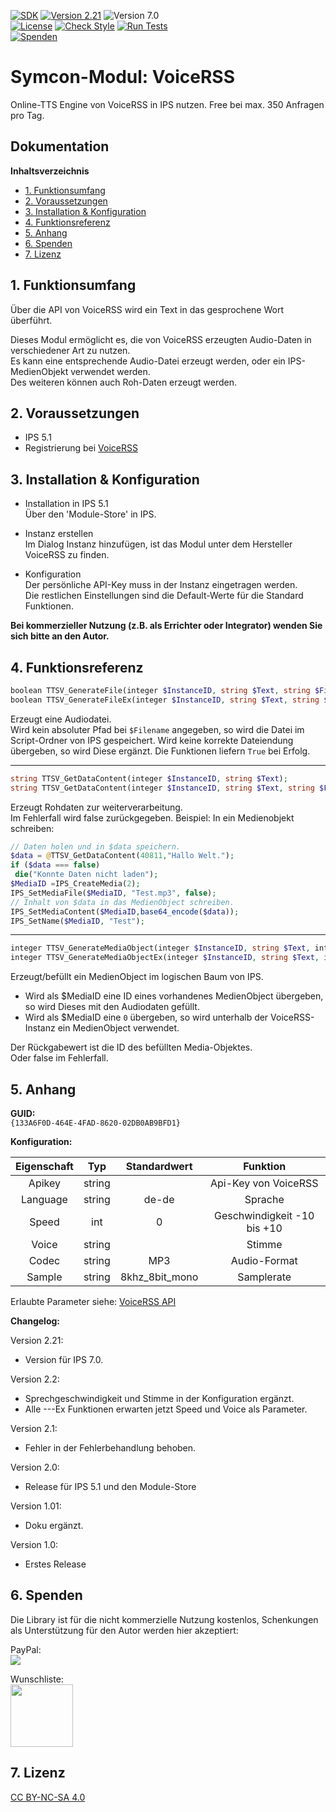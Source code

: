 [![SDK](https://img.shields.io/badge/Symcon-PHPModul-red.svg)](https://www.symcon.de/service/dokumentation/entwicklerbereich/sdk-tools/sdk-php/) 
[![Version 2.21](https://img.shields.io/badge/Modul%20Version-2.21-blue.svg)]() 
![Version 7.0](https://img.shields.io/badge/Symcon%20Version-7.0%20%3E-green.svg)  
[![License](https://img.shields.io/badge/License-CC%20BY--NC--SA%204.0-green.svg)](https://creativecommons.org/licenses/by-nc-sa/4.0/) 
[![Check Style](https://github.com/Nall-chan/VoiceRSS/workflows/Check%20Style/badge.svg)](https://github.com/Nall-chan/VoiceRSS/actions) 
[![Run Tests](https://github.com/Nall-chan/VoiceRSS/workflows/Run%20Tests/badge.svg)](https://github.com/Nall-chan/VoiceRSS/actions)  
[![Spenden](https://www.paypalobjects.com/de_DE/DE/i/btn/btn_donate_SM.gif)](#6-spenden)  

# Symcon-Modul: VoiceRSS <!-- omit in toc -->
Online-TTS Engine von VoiceRSS in IPS nutzen.
Free bei max. 350 Anfragen pro Tag.

## Dokumentation <!-- omit in toc -->

**Inhaltsverzeichnis**

- [1. Funktionsumfang](#1-funktionsumfang)
- [2. Voraussetzungen](#2-voraussetzungen)
- [3. Installation \& Konfiguration](#3-installation--konfiguration)
- [4. Funktionsreferenz](#4-funktionsreferenz)
- [5. Anhang](#5-anhang)
- [6. Spenden](#6-spenden)
- [7. Lizenz](#7-lizenz)

## 1. Funktionsumfang

 Über die API von VoiceRSS wird ein Text in das gesprochene Wort überführt.  

 Dieses Modul ermöglicht es, die von VoiceRSS erzeugten Audio-Daten in verschiedener Art zu nutzen.  
 Es kann eine entsprechende Audio-Datei erzeugt werden, oder ein IPS-MedienObjekt verwendet werden.  
 Des weiteren können auch Roh-Daten erzeugt werden.  

## 2. Voraussetzungen

 - IPS 5.1  
 - Registrierung bei [VoiceRSS](http://www.voicerss.org/)  
 
## 3. Installation & Konfiguration

   - Installation in IPS 5.1  
        Über den 'Module-Store' in IPS.  

   - Instanz erstellen  
        Im Dialog Instanz hinzufügen, ist das Modul unter dem Hersteller VoiceRSS zu finden.  

   - Konfiguration  
        Der persönliche API-Key muss in der Instanz eingetragen werden.  
        Die restlichen Einstellungen sind die Default-Werte für die Standard Funktionen.  

   **Bei kommerzieller Nutzung (z.B. als Errichter oder Integrator) wenden Sie sich bitte an den Autor.**  

## 4. Funktionsreferenz

```php
boolean TTSV_GenerateFile(integer $InstanceID, string $Text, string $Filename);
boolean TTSV_GenerateFileEx(integer $InstanceID, string $Text, string $Filename, string $Format, string $Codec, string $Language, int $Speed, string $Voice)
```
 Erzeugt eine Audiodatei.  
 Wird kein absoluter Pfad bei `$Filename` angegeben, so wird die Datei im Script-Ordner von IPS gespeichert.
 Wird keine korrekte Dateiendung übergeben, so wird Diese ergänzt.
 Die Funktionen liefern `True` bei Erfolg.  

---  

```php
string TTSV_GetDataContent(integer $InstanceID, string $Text);
string TTSV_GetDataContent(integer $InstanceID, string $Text, string $Format, string $Codec, string $Language, int $Speed, string $Voice)
```
 Erzeugt Rohdaten zur weiterverarbeitung.  
 Im Fehlerfall wird false zurückgegeben.
 Beispiel:
  In ein Medienobjekt schreiben:

   ```php
// Daten holen und in $data speichern.
$data = @TTSV_GetDataContent(40811,"Hallo Welt.");
if ($data === false)
    die("Konnte Daten nicht laden");
$MediaID =IPS_CreateMedia(2);
IPS_SetMediaFile($MediaID, "Test.mp3", false);
// Inhalt von $data in das MedienObject schreiben.
IPS_SetMediaContent($MediaID,base64_encode($data));
IPS_SetName($MediaID, "Test");
```  

---  

```php
integer TTSV_GenerateMediaObject(integer $InstanceID, string $Text, integer $MediaID);
integer TTSV_GenerateMediaObjectEx(integer $InstanceID, string $Text, integer $MediaID, string $Format, string $Codec, string $Language, int $Speed, string $Voice)
```
Erzeugt/befüllt ein MedienObject im logischen Baum von IPS.  
- Wird als $MediaID eine ID eines vorhandenes MedienObject übergeben, so wird Dieses mit den Audiodaten gefüllt.
- Wird als $MediaID eine `0` übergeben, so wird unterhalb der VoiceRSS-Instanz ein MedienObject verwendet.

Der Rückgabewert ist die ID des befüllten Media-Objektes.  
Oder false im Fehlerfall.  

## 5. Anhang

**GUID:**  
 `{133A6F0D-464E-4FAD-8620-02DB0AB9BFD1}`

**Konfiguration:**

| Eigenschaft |  Typ   |  Standardwert  |          Funktion           |
| :---------: | :----: | :------------: | :-------------------------: |
|   Apikey    | string |                |    Api-Key von VoiceRSS     |
|  Language   | string |     de-de      |           Sprache           |
|    Speed    |  int   |       0        | Geschwindigkeit -10 bis +10 |
|    Voice    | string |                |           Stimme            |
|    Codec    | string |      MP3       |        Audio-Format         |
|   Sample    | string | 8khz_8bit_mono |         Samplerate          |

Erlaubte Parameter siehe:
[VoiceRSS API](http://www.voicerss.org/api/documentation.aspx)


**Changelog:**  

 Version 2.21:  
  - Version für IPS 7.0.  
  
 Version 2.2:  
  - Sprechgeschwindigkeit und Stimme in der Konfiguration ergänzt.  
  - Alle ---Ex Funktionen erwarten jetzt Speed und Voice als Parameter.   
  
 Version 2.1:  
  - Fehler in der Fehlerbehandlung behoben.  

 Version 2.0:  
  - Release für IPS 5.1 und den Module-Store   

 Version 1.01:  
  - Doku ergänzt.

 Version 1.0:  
  - Erstes Release  

## 6. Spenden  
  
  Die Library ist für die nicht kommerzielle Nutzung kostenlos, Schenkungen als Unterstützung für den Autor werden hier akzeptiert:  

  PayPal:  
<a href="https://www.paypal.com/donate?hosted_button_id=G2SLW2MEMQZH2" target="_blank"><img src="https://www.paypalobjects.com/de_DE/DE/i/btn/btn_donate_LG.gif" border="0" /></a>  

  Wunschliste:  
<a href="https://www.amazon.de/hz/wishlist/ls/YU4AI9AQT9F?ref_=wl_share" target="_blank"><img src="https://upload.wikimedia.org/wikipedia/commons/4/4a/Amazon_icon.svg" border="0" width="100"/></a>  

## 7. Lizenz

  [CC BY-NC-SA 4.0](https://creativecommons.org/licenses/by-nc-sa/4.0/)  
